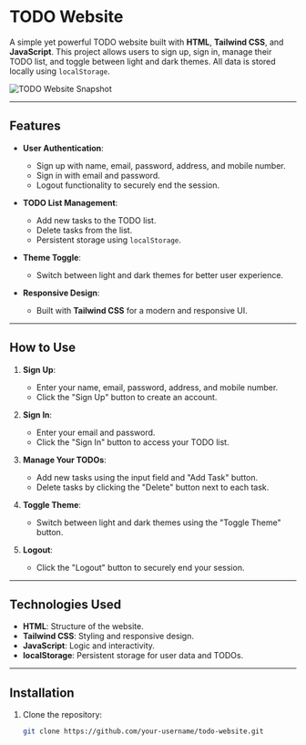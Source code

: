 # TODO Website

A simple yet powerful TODO website built with **HTML**, **Tailwind CSS**, and **JavaScript**. This project allows users to sign up, sign in, manage their TODO list, and toggle between light and dark themes. All data is stored locally using `localStorage`.

![TODO Website Snapshot](https://imgur.com/gallery/signup-form-cteqSna) 

---

## Features

- **User Authentication**:
  - Sign up with name, email, password, address, and mobile number.
  - Sign in with email and password.
  - Logout functionality to securely end the session.

- **TODO List Management**:
  - Add new tasks to the TODO list.
  - Delete tasks from the list.
  - Persistent storage using `localStorage`.

- **Theme Toggle**:
  - Switch between light and dark themes for better user experience.

- **Responsive Design**:
  - Built with **Tailwind CSS** for a modern and responsive UI.

---

## How to Use

1. **Sign Up**:
   - Enter your name, email, password, address, and mobile number.
   - Click the "Sign Up" button to create an account.

2. **Sign In**:
   - Enter your email and password.
   - Click the "Sign In" button to access your TODO list.

3. **Manage Your TODOs**:
   - Add new tasks using the input field and "Add Task" button.
   - Delete tasks by clicking the "Delete" button next to each task.

4. **Toggle Theme**:
   - Switch between light and dark themes using the "Toggle Theme" button.

5. **Logout**:
   - Click the "Logout" button to securely end your session.

---

## Technologies Used

- **HTML**: Structure of the website.
- **Tailwind CSS**: Styling and responsive design.
- **JavaScript**: Logic and interactivity.
- **localStorage**: Persistent storage for user data and TODOs.

---

## Installation

1. Clone the repository:
   ```bash
   git clone https://github.com/your-username/todo-website.git
